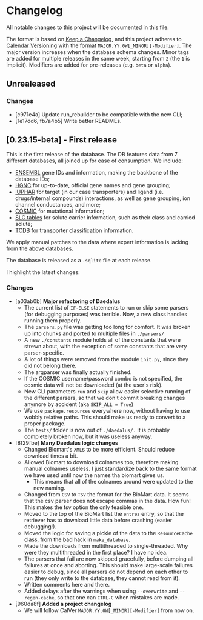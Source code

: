 # Changelog
All notable changes to this project will be documented in this file.

The format is based on [Keep a Changelog](https://keepachangelog.com/en/1.0.0/),
and this project adheres to [Calendar Versioning](https://calver.org/) with the format `MAJOR.YY.0W[_MINOR][-Modifier]`. The major version increases when the database schema changes. Minor tags are added for multiple releases in the same week, starting from `2` (the `1` is implicit). Modifiers are added for pre-releases (e.g. `beta` or `alpha`).

## Unrealeased

### Changes
- [c971e4a] Update run_rebuilder to be compatible with the new CLI;
- [1e17dd6, fb7a4b5] Write better READMEs.

## [0.23.15-beta] - First release

This is the first release of the database. The DB features data from 7 different databases, all joined up for ease of consumption. We include:
- [ENSEMBL](https://www.ensembl.org/index.html) gene IDs and information, making the backbone of the database IDs;
- [HGNC](https://www.genenames.org/) for up-to-date, official gene names and gene grouping;
- [IUPHAR](https://www.guidetopharmacology.org/) for target (in our case transporters) and ligand (i.e. drugs/internal compounds) interactions, as well as gene grouping, ion channel conductances, and more;
- [COSMIC](https://cancer.sanger.ac.uk/cosmic) for mutational information;
- [SLC tables](http://slc.bioparadigms.org/) for solute carrier information, such as their class and carried solute;
- [TCDB](https://www.tcdb.org/) for transporter classification information.

We apply manual patches to the data where expert information is lacking from the above databases.

The database is released as a `.sqlite` file at each release.

I highlight the latest changes:

### Changes
- [a03ab0b] **Major refactoring of Daedalus**
    - The current list of `IF-ELSE` statements to run or skip some parsers
    (for debugging purposes) was terrible. Now, a new class handles
    running them properly.
    - The `parsers.py` file was getting too long for comfort. It was broken up
    into chunks and ported to multiple files in `./parsers/`
    - A new `./constants` module holds all of the constants that were strewn
    about, with the exception of some constants that are very
    parser-specific.
    - A lot of things were removed from the module `init.py`, since they
    did not belong there.
    - The argparser was finally actually finished.
    - If the COSMIC username/password combo is not specified, the cosmic
    data will not be downloaded (at the user's risk).
    - New CLI parameters `run` and `skip` allow easier selective running of
    the different parsers, so that we don't commit breaking changes
    anymore by accident (aka `SKIP_ALL = True`)
    - We use `package.resources` everywhere now, without having to use
    wobbly relative paths. This should make us ready to convert to a
    proper package.
    - The `tests/` folder is now out of `./daedalus/.` It is probably
    completely broken now, but it was useless anyway.
- [8f29fbe] **Many Daedalus logic changes**
    - Changed Biomart's `XML`s to be more efficient. Should reduce download times a bit.
    - Allowed Biomart to download colnames too, therefore making manual colnames useless. I just standardize back to the same format we have used until now the names tha biomart gives us.
        - This means that all of the colnames around were updated to the new naming.
    - Changed from `CSV` to `TSV` the format for the BioMart data. It seems that the csv parser does not escape commas in the data. How fun! This makes the tsv option the only feasible one.
    - Moved to the top of the BioMart list the `entrez` entry, so that the retriever has to download little data before crashing (easier debugging!).
    - Moved the logic for saving a pickle of the data to the `ResourceCache` class, from the bad hack in `make_database`.
    - Made the downloads from multithreaded to single-threaded. Why were they multithreaded in the first place? I have no idea.
    - The parsers that fail are now skipped gracefully, before dumping all failures at once and aborting. This should make large-scale failures easier to debug, since all parsers do not depend on each other to run (they only write to the database, they cannot read from it).
    - Written comments here and there.
    - Added delays after the warnings when using `--overwrite` and `--regen-cache`, so that one can `CTRL-C` when mistakes are made.
- [960da8f] **Added a project changelog**
    - We will follow CalVer `MAJOR.YY.0W[_MINOR][-Modifier]` from now on.
